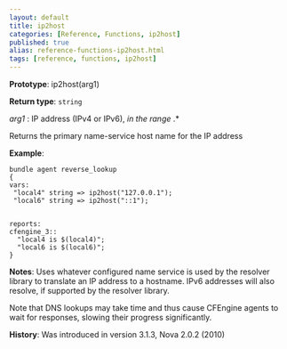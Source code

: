 ```yaml
---
layout: default
title: ip2host
categories: [Reference, Functions, ip2host]
published: true
alias: reference-functions-ip2host.html
tags: [reference, functions, ip2host]
---
```


**Prototype**: ip2host(arg1) 

**Return type**: `string`

  
 *arg1* : IP address (IPv4 or IPv6), *in the range* .\*   

Returns the primary name-service host name for the IP address

**Example**:

```cf3
bundle agent reverse_lookup
{
vars:
 "local4" string => ip2host("127.0.0.1");
 "local6" string => ip2host("::1");


reports:
cfengine_3::
  "local4 is $(local4)";
  "local6 is $(local6)";
}
```

**Notes**:
Uses whatever configured name service is used by the resolver library to
translate an IP address to a hostname. IPv6 addresses will also resolve,
if supported by the resolver library.

Note that DNS lookups may take time and thus cause CFEngine agents to
wait for responses, slowing their progress significantly.

**History**: Was introduced in version 3.1.3, Nova 2.0.2 (2010)
